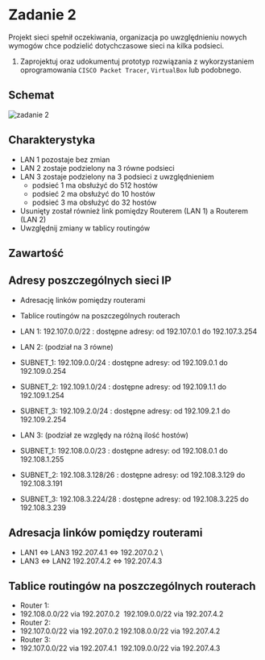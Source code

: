 # Zadanie 2

Projekt sieci spełnił oczekiwania, organizacja po uwzględnieniu nowych wymogów chce podzielić dotychczasowe sieci na kilka podsieci.

1. Zaprojektuj oraz udokumentuj prototyp rozwiązania z wykorzystaniem oprogramowania ``CISCO Packet Tracer``, ``VirtualBox`` lub podobnego. 

## Schemat

![zadanie 2](stage-02.svg)

## Charakterystyka
  * LAN 1 pozostaje bez zmian
  * LAN 2 zostaje podzielony na 3 równe podsieci
  * LAN 3 zostaje podzielony na 3 podsieci z uwzględnieniem
    * podsieć 1 ma obsłużyć do 512 hostów
    * podsieć 2 ma obsłużyć do 10 hostów
    * podsieć 3 ma obsłużyć do 32 hostów
  * Usunięty został również link pomiędzy Routerem (LAN 1) a Routerem (LAN 2)
  * Uwzględnij zmiany w tablicy routingów

## Zawartość

 ## Adresy poszczególnych sieci IP
 * Adresację linków pomiędzy routerami

 * Tablice routingów na poszczególnych routerach
  * LAN 1: 192.107.0.0/22 : dostępne adresy: od 192.107.0.1 do 192.107.3.254

  * LAN 2: (podział na 3 równe)
  * SUBNET_1: 192.109.0.0/24 : dostępne adresy: od 192.109.0.1 do 192.109.0.254 
  * SUBNET_2: 192.109.1.0/24 : dostępne adresy: od 192.109.1.1 do 192.109.1.254 
  * SUBNET_3: 192.109.2.0/24 : dostępne adresy: od 192.109.2.1 do 192.109.2.254

  * LAN 3: (podział ze względy na różną ilość hostów)
  * SUBNET_1: 192.108.0.0/23 : dostępne adresy: od 192.108.0.1 do 192.108.1.255 
  * SUBNET_2: 192.108.3.128/26 : dostępne adresy: od 192.108.3.129 do 192.108.3.191 
  * SUBNET_3: 192.108.3.224/28 : dostępne adresy: od 192.108.3.225 do 192.108.3.239

 ## Adresacja linków pomiędzy routerami
  * LAN1 <=> LAN3 192.207.4.1 <=> 192.207.0.2 \
  * LAN3 <=> LAN2 192.207.4.2 <=> 192.207.4.3


 ## Tablice routingów na poszczególnych routerach
  * Router 1:
  * 192.108.0.0/22 via 192.207.0.2  192.109.0.0/22 via 192.207.4.2
  * Router 2:
  * 192.107.0.0/22 via 192.207.0.2 192.108.0.0/22 via 192.207.4.2
  * Router 3:
  * 192.107.0.0/22 via 192.207.4.1  192.109.0.0/22 via 192.207.4.3
 
